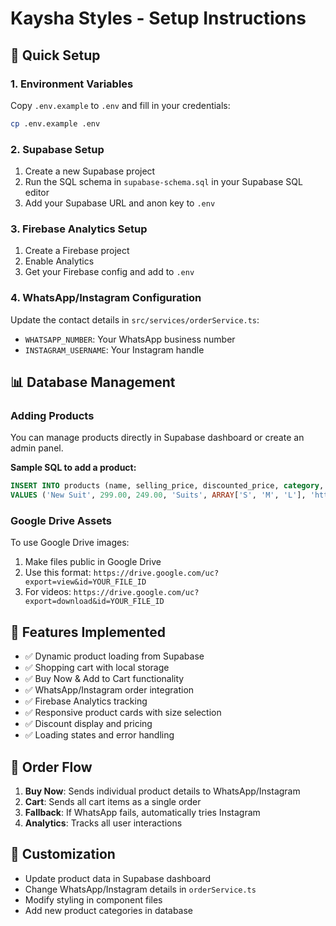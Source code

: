 # Kaysha Styles - Setup Instructions

## 🚀 Quick Setup

### 1. Environment Variables
Copy `.env.example` to `.env` and fill in your credentials:

```bash
cp .env.example .env
```

### 2. Supabase Setup
1. Create a new Supabase project
2. Run the SQL schema in `supabase-schema.sql` in your Supabase SQL editor
3. Add your Supabase URL and anon key to `.env`

### 3. Firebase Analytics Setup
1. Create a Firebase project
2. Enable Analytics
3. Get your Firebase config and add to `.env`

### 4. WhatsApp/Instagram Configuration
Update the contact details in `src/services/orderService.ts`:
- `WHATSAPP_NUMBER`: Your WhatsApp business number
- `INSTAGRAM_USERNAME`: Your Instagram handle

## 📊 Database Management

### Adding Products
You can manage products directly in Supabase dashboard or create an admin panel.

**Sample SQL to add a product:**
```sql
INSERT INTO products (name, selling_price, discounted_price, category, size, main_image_link, images) 
VALUES ('New Suit', 299.00, 249.00, 'Suits', ARRAY['S', 'M', 'L'], 'https://your-image-url.com', ARRAY['https://your-image-url.com']);
```

### Google Drive Assets
To use Google Drive images:
1. Make files public in Google Drive
2. Use this format: `https://drive.google.com/uc?export=view&id=YOUR_FILE_ID`
3. For videos: `https://drive.google.com/uc?export=download&id=YOUR_FILE_ID`

## 🛒 Features Implemented

- ✅ Dynamic product loading from Supabase
- ✅ Shopping cart with local storage
- ✅ Buy Now & Add to Cart functionality
- ✅ WhatsApp/Instagram order integration
- ✅ Firebase Analytics tracking
- ✅ Responsive product cards with size selection
- ✅ Discount display and pricing
- ✅ Loading states and error handling

## 📱 Order Flow

1. **Buy Now**: Sends individual product details to WhatsApp/Instagram
2. **Cart**: Sends all cart items as a single order
3. **Fallback**: If WhatsApp fails, automatically tries Instagram
4. **Analytics**: Tracks all user interactions

## 🔧 Customization

- Update product data in Supabase dashboard
- Change WhatsApp/Instagram details in `orderService.ts`
- Modify styling in component files
- Add new product categories in database